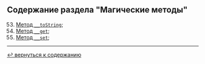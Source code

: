 ## Содержание раздела "Магические методы"
53. [Метод `__toString`](https://github.com/kondaaakov/study-php-oop/tree/master/4-magics/53-toString);
54. [Метод `__get`](https://github.com/kondaaakov/study-php-oop/tree/master/4-magics/54-get);
55. [Метод `__set`](https://github.com/kondaaakov/study-php-oop/tree/master/4-magics/55-set);

<hr>

[↩️ вернуться к содержанию](https://github.com/kondaaakov/study-php-oop#-содержание)
